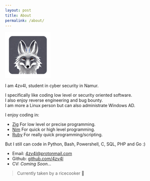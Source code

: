 ```yaml
---
layout: post
title: About
permalink: /about/
---
```


![me](/assets/me.png)

I am 4zv4l, student in cyber security in Namur.

I specifically like coding low level or security oriented software.  
I also enjoy reverse engineering and bug bounty.  
I am more a Linux person but can also administrate Windows AD.  

I enjoy coding in:
- [Zig](https://ziglang.org/)
For low level or precise programming.
- [Nim](https://nim-lang.org/)
For quick or high level programming.
- [Ruby](https://www.ruby-lang.org/en/)
For really quick programming/scripting.

But I still can code in Python, Bash, Powershell, C, SQL, PHP and Go :)

- Email: [4zv4l@protonmail.com](mailto:4zv4l@protonmail.com)
- Github: [github.com/4zv4l](https://github.com/4zv4l)
- CV: *Coming Soon...*

> Currently taken by a ricecooker 🍚
